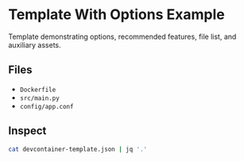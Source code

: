 # Template With Options Example

Template demonstrating options, recommended features, file list, and auxiliary assets.

## Files
- `Dockerfile`
- `src/main.py`
- `config/app.conf`

## Inspect
```sh
cat devcontainer-template.json | jq '.'
```
